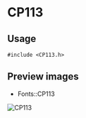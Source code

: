 CP113
==========

Usage
------

    #include <CP113.h>

Preview images
--------------
* Fonts::CP113 

![CP113](https://raw.githubusercontent.com/DisplayCore/CP113/master/Preview/CP113.png)

